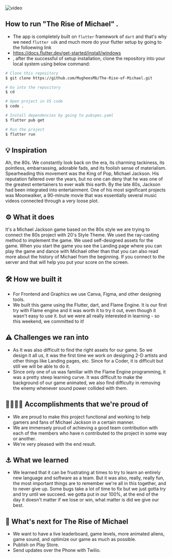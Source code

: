 ![video](https://user-images.githubusercontent.com/81790585/198872229-f47d2215-a094-457a-b4a3-d8cf330923db.gif)


## How to run "The Rise of Michael" .
- The app is completely built on `flutter` framework of `dart` and that's why we need `flutter sdk` and much more do your flutter setup by going to the folloewing link
- https://docs.flutter.dev/get-started/install/windows
-  , after the successful of setup installation, clone the repository into your local system using below command:

```bash
# Clone this repository
$ git clone https://github.com/MugheesMb/The-Rise-of-Michael.git

# Go into the repository
$ cd 

# Open project in VS code
$ code .

# Install dependencies by going to pubspec.yaml
$ flutter pub get

# Run the project
$ flutter run

```


## 💡 Inspiration
Ah, the 80s. We constantly look back on the era, its charming tackiness, its pointless, embarrassing, adorable fads, and its foolish sense of materialism. Spearheading this movement was the King of Pop, Michael Jackson. His reputation faltered over the years, but no one can deny that he was one of the greatest entertainers to ever walk this earth. By the late 80s, Jackson had been integrated into entertainment. One of his most significant projects was Moonwalker, a 90-minute movie that was essentially several music videos connected through a very loose plot.

## ⚙️ What it does
It's a Michael Jackson game based on the 80s style we are trying to connect the 80s project with 20's Style Theme. We used the ray-casting method to implement the game. We used self-designed assets for the game. When you start the game you see the Landing page where you can play the game and dance with Michael other than that you can also read more about the history of Michael from the beginning. If you connect to the server and that will help you put your score on the screen.

## 🛠️ How we built it
- For Frontend and Graphics we use Canva, Figma, and other designing tools. 
- We built this game using the Flutter, dart, and Flame Engine. It is our first try with Flame engine and it 
  was worth it to try it out, even though it wasn't easy to use it. but we were all really interested in 
  learning - so this weekend, we committed to it!

## ⚠️ Challenges we ran into
- As It was also difficult to find the right assets for our game. So we design it all us, it was the first time we work on designing 2-D artists and other things like Landing pages, etc. Since for a Coder, it is difficult but still we will be able to do it.
- Since only one of us was familiar with the Flame Engine programming, it was a pretty steep learning curve. It was difficult to make the background of our game animated, we also find difficulty in removing the enemy whenever sound power collided with them. 

## 👩‍💼🧑‍💻 Accomplishments that we're proud of
- We are proud to make this project functional and working to help gamers and fans of Michael Jackson 
  in a certain manner.
- We are immensely proud of achieving a good team contribution with each of the members who have n 
  contributed to the project in some way or another.
- We're very pleased with the end result.

## ⚓ What we learned
- We learned that it can be frustrating at times to try to learn an entirely new language and software as a team. But it was also, really, really fun, the most important things are to remember we're all in this together, and to never give up. Some bugs take a lot of time to fix but we just gotta try and try until we succeed. we gotta put in our 100%, at the end of the day it doesn't matter if we lose or win, what matter is did we give our best.


## 🤝 What's next for The Rise of Michael
- We want to have a live leaderboard, game levels, more animated aliens, game sound, and optimize our game as much as possible.
- Publish on Play Store.
- Send updates over the Phone with Twilio.
